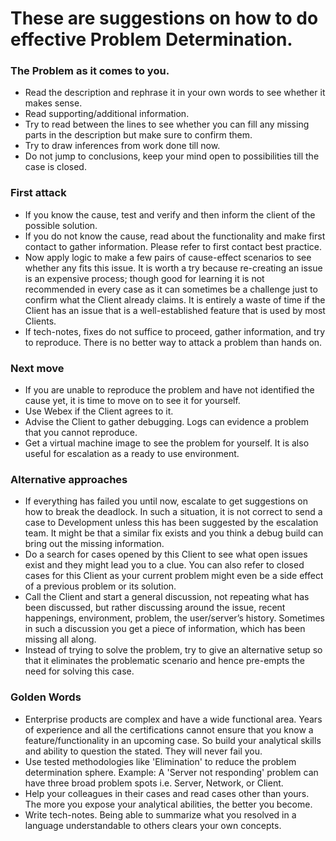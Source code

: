 # These are suggestions on how to do effective Problem Determination.

### The Problem as it comes to you.
* Read the description and rephrase it in your own words to see whether it makes sense.
* Read supporting/additional information.
* Try to read between the lines to see whether you can fill any missing parts in the description but make sure to confirm them.
* Try to draw inferences from work done till now.
* Do not jump to conclusions, keep your mind open to possibilities till the case is closed.

 

### First attack
* If you know the cause, test and verify and then inform the client of the possible solution.
* If you do not know the cause, read about the functionality and make first contact to gather information. Please refer to first contact best practice.
* Now apply logic to make a few pairs of cause-effect scenarios to see whether any fits this issue. It is worth a try because re-creating an issue is an expensive process; though good for learning it is not recommended in every case as it can sometimes be a challenge just to confirm what the Client already claims. It is entirely a waste of time if the Client has an issue that is a well-established feature that is used by most Clients.
* If tech-notes, fixes do not suffice to proceed, gather information, and try to reproduce. There is no better way to attack a problem than hands on.


 

### Next move
* If you are unable to reproduce the problem and have not identified the cause yet, it is time to move on to see it for yourself.
* Use Webex if the Client agrees to it.
* Advise the Client to gather debugging. Logs can evidence a problem that you cannot reproduce.
* Get a virtual machine image to see the problem for yourself. It is also useful for escalation as a ready to use environment.


 

### Alternative approaches
* If everything has failed you until now, escalate to get suggestions on how to break the deadlock. In such a situation, it is not correct to send a case to Development unless this has been suggested by the escalation team. It might be that a similar fix exists and you think a debug build can bring out the missing information.
* Do a search for cases opened by this Client to see what open issues exist and they might lead you to a clue. You can also refer to closed cases for this Client as your current problem might even be a side effect of a previous problem or its solution.
* Call the Client and start a general discussion, not repeating what has been discussed, but rather discussing around the issue, recent happenings, environment, problem, the user/server’s history. Sometimes in such a discussion you get a piece of information, which has been missing all along.
* Instead of trying to solve the problem, try to give an alternative setup so that it eliminates the problematic scenario and hence pre-empts the need for solving this case.


 

### Golden Words
* Enterprise products are complex and have a wide functional area. Years of experience and all the certifications cannot ensure that you know a feature/functionality in an upcoming case. So build your analytical skills and ability to question the stated. They will never fail you.
* Use tested methodologies like 'Elimination' to reduce the problem determination sphere. Example: A 'Server not responding' problem can have three broad problem spots i.e. Server, Network, or Client.
* Help your colleagues in their cases and read cases other than yours. The more you expose your analytical abilities, the better you become.
* Write tech-notes. Being able to summarize what you resolved in a language understandable to others clears your own concepts.
